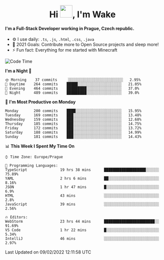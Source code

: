 <h1 align="center">Hi <img src="https://raw.githubusercontent.com/MrWakeCZ/MrWakeCZ/master/Hi.gif" width="40px" />, I'm Wake</h1>

#### I'm a Full-Stack Developer working in Prague, Czech republic.
- ⚙️ I use daily: `.ts`, `.js`, `.html`, `.css`, `.java`
- 🥅 2021 Goals: Contribute more to Open Source projects and sleep more!
- ⚡ Fun fact: Everything for me started with Minecraft

<!--START_SECTION:waka-->
![Code Time](http://img.shields.io/badge/Code%20Time-2%2C136%20hrs%2019%20mins-blue)

**I'm a Night 🦉** 

```text
🌞 Morning    37 commits     ░░░░░░░░░░░░░░░░░░░░░░░░░   2.95% 
🌆 Daytime    264 commits    █████░░░░░░░░░░░░░░░░░░░░   21.05% 
🌃 Evening    464 commits    █████████░░░░░░░░░░░░░░░░   37.0% 
🌙 Night      489 commits    █████████░░░░░░░░░░░░░░░░   39.0%

```
📅 **I'm Most Productive on Monday** 

```text
Monday       200 commits    ████░░░░░░░░░░░░░░░░░░░░░   15.95% 
Tuesday      169 commits    ███░░░░░░░░░░░░░░░░░░░░░░   13.48% 
Wednesday    159 commits    ███░░░░░░░░░░░░░░░░░░░░░░   12.68% 
Thursday     185 commits    ███░░░░░░░░░░░░░░░░░░░░░░   14.75% 
Friday       172 commits    ███░░░░░░░░░░░░░░░░░░░░░░   13.72% 
Saturday     188 commits    ███░░░░░░░░░░░░░░░░░░░░░░   14.99% 
Sunday       181 commits    ███░░░░░░░░░░░░░░░░░░░░░░   14.43%

```


📊 **This Week I Spent My Time On** 

```text
⌚︎ Time Zone: Europe/Prague

💬 Programming Languages: 
TypeScript               19 hrs 38 mins      ███████████████████░░░░░░   75.89% 
YAML                     2 hrs 6 mins        ██░░░░░░░░░░░░░░░░░░░░░░░   8.16% 
JSON                     1 hr 47 mins        █░░░░░░░░░░░░░░░░░░░░░░░░   6.9% 
HTML                     43 mins             ░░░░░░░░░░░░░░░░░░░░░░░░░   2.8% 
JavaScript               39 mins             ░░░░░░░░░░░░░░░░░░░░░░░░░   2.56%

🔥 Editors: 
WebStorm                 23 hrs 44 mins      ███████████████████████░░   91.69% 
VS Code                  1 hr 22 mins        █░░░░░░░░░░░░░░░░░░░░░░░░   5.34% 
IntelliJ                 46 mins             ░░░░░░░░░░░░░░░░░░░░░░░░░   2.97%

```


 Last Updated on 09/02/2022 12:11:58 UTC
<!--END_SECTION:waka-->
